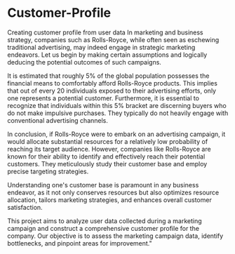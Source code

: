 # Customer-Profile
Creating customer profile from user data
In marketing and business strategy, companies such as Rolls-Royce, while often seen as eschewing traditional advertising, may indeed engage in strategic marketing endeavors. Let us begin by making certain assumptions and logically deducing the potential outcomes of such campaigns.

It is estimated that roughly 5% of the global population possesses the financial means to comfortably afford Rolls-Royce products. This implies that out of every 20 individuals exposed to their advertising efforts, only one represents a potential customer. Furthermore, it is essential to recognize that individuals within this 5% bracket are discerning buyers who do not make impulsive purchases. They typically do not heavily engage with conventional advertising channels.

In conclusion, if Rolls-Royce were to embark on an advertising campaign, it would allocate substantial resources for a relatively low probability of reaching its target audience. However, companies like Rolls-Royce are known for their ability to identify and effectively reach their potential customers. They meticulously study their customer base and employ precise targeting strategies.

Understanding one's customer base is paramount in any business endeavor, as it not only conserves resources but also optimizes resource allocation, tailors marketing strategies, and enhances overall customer satisfaction.

This project aims to analyze user data collected during a marketing campaign and construct a comprehensive customer profile for the company. Our objective is to assess the marketing campaign data, identify bottlenecks, and pinpoint areas for improvement."
